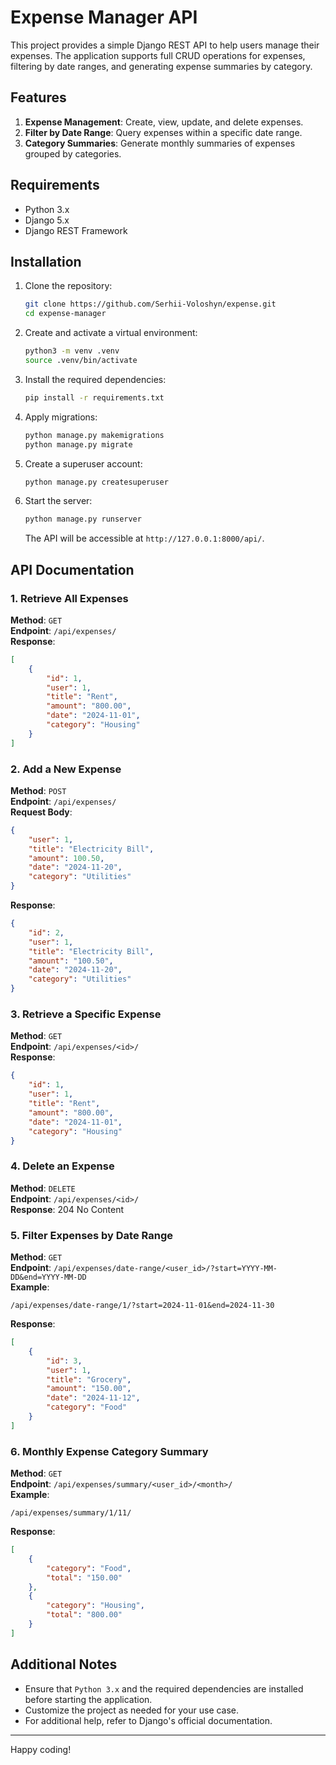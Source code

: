 
# Expense Manager API

This project provides a simple Django REST API to help users manage their expenses. The application supports full CRUD operations for expenses, filtering by date ranges, and generating expense summaries by category.

## Features

1. **Expense Management**: Create, view, update, and delete expenses.
2. **Filter by Date Range**: Query expenses within a specific date range.
3. **Category Summaries**: Generate monthly summaries of expenses grouped by categories.

## Requirements

- Python 3.x
- Django 5.x
- Django REST Framework

## Installation

1. Clone the repository:

   ```bash
   git clone https://github.com/Serhii-Voloshyn/expense.git
   cd expense-manager
   ```

2. Create and activate a virtual environment:

   ```bash
   python3 -m venv .venv
   source .venv/bin/activate
   ```

3. Install the required dependencies:

   ```bash
   pip install -r requirements.txt
   ```

4. Apply migrations:

   ```bash
   python manage.py makemigrations
   python manage.py migrate
   ```

5. Create a superuser account:

   ```bash
   python manage.py createsuperuser
   ```

6. Start the server:

   ```bash
   python manage.py runserver
   ```

   The API will be accessible at `http://127.0.0.1:8000/api/`.

## API Documentation

### 1. Retrieve All Expenses
**Method**: `GET`  
**Endpoint**: `/api/expenses/`  
**Response**:
```json
[
    {
        "id": 1,
        "user": 1,
        "title": "Rent",
        "amount": "800.00",
        "date": "2024-11-01",
        "category": "Housing"
    }
]
```

### 2. Add a New Expense
**Method**: `POST`  
**Endpoint**: `/api/expenses/`  
**Request Body**:
```json
{
    "user": 1,
    "title": "Electricity Bill",
    "amount": 100.50,
    "date": "2024-11-20",
    "category": "Utilities"
}
```
**Response**:
```json
{
    "id": 2,
    "user": 1,
    "title": "Electricity Bill",
    "amount": "100.50",
    "date": "2024-11-20",
    "category": "Utilities"
}
```

### 3. Retrieve a Specific Expense
**Method**: `GET`  
**Endpoint**: `/api/expenses/<id>/`  
**Response**:
```json
{
    "id": 1,
    "user": 1,
    "title": "Rent",
    "amount": "800.00",
    "date": "2024-11-01",
    "category": "Housing"
}
```

### 4. Delete an Expense
**Method**: `DELETE`  
**Endpoint**: `/api/expenses/<id>/`  
**Response**: 204 No Content

### 5. Filter Expenses by Date Range
**Method**: `GET`  
**Endpoint**: `/api/expenses/date-range/<user_id>/?start=YYYY-MM-DD&end=YYYY-MM-DD`  
**Example**:
```
/api/expenses/date-range/1/?start=2024-11-01&end=2024-11-30
```
**Response**:
```json
[
    {
        "id": 3,
        "user": 1,
        "title": "Grocery",
        "amount": "150.00",
        "date": "2024-11-12",
        "category": "Food"
    }
]
```

### 6. Monthly Expense Category Summary
**Method**: `GET`  
**Endpoint**: `/api/expenses/summary/<user_id>/<month>/`  
**Example**:
```
/api/expenses/summary/1/11/
```
**Response**:
```json
[
    {
        "category": "Food",
        "total": "150.00"
    },
    {
        "category": "Housing",
        "total": "800.00"
    }
]
```

## Additional Notes

- Ensure that `Python 3.x` and the required dependencies are installed before starting the application.
- Customize the project as needed for your use case.
- For additional help, refer to Django's official documentation.

---

Happy coding!
